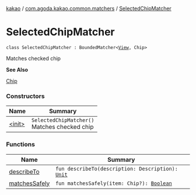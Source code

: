 [kakao](../../index.md) / [com.agoda.kakao.common.matchers](../index.md) / [SelectedChipMatcher](./index.md)

# SelectedChipMatcher

`class SelectedChipMatcher : BoundedMatcher<`[`View`](https://developer.android.com/reference/android/view/View.html)`, Chip>`

Matches checked chip

**See Also**

[Chip](#)

### Constructors

| Name | Summary |
|---|---|
| [&lt;init&gt;](-init-.md) | `SelectedChipMatcher()`<br>Matches checked chip |

### Functions

| Name | Summary |
|---|---|
| [describeTo](describe-to.md) | `fun describeTo(description: Description): `[`Unit`](https://kotlinlang.org/api/latest/jvm/stdlib/kotlin/-unit/index.html) |
| [matchesSafely](matches-safely.md) | `fun matchesSafely(item: Chip?): `[`Boolean`](https://kotlinlang.org/api/latest/jvm/stdlib/kotlin/-boolean/index.html) |
